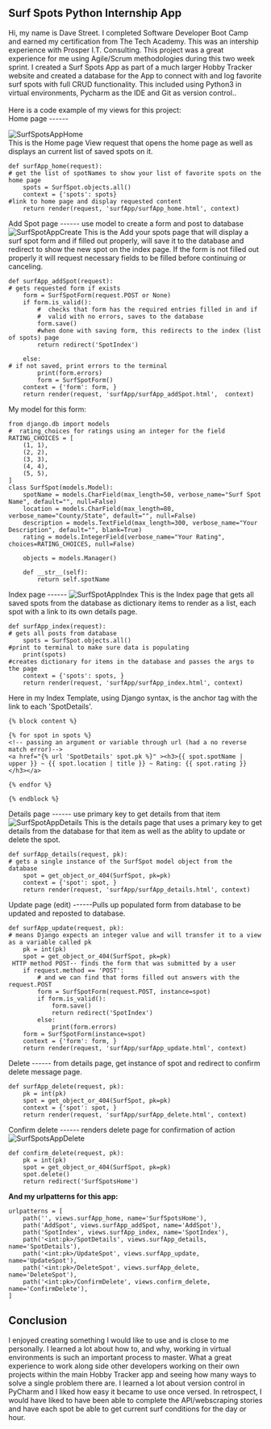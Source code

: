 
<h2>Surf Spots Python Internship App</h2>
  Hi, my name is Dave Street. I completed Software Developer Boot Camp and earned my certification from The Tech Academy. This was an intership experience  with Prosper I.T. Consulting. This project was a great experience for me using Agile/Scrum methodologies during this two week sprint. I created a Surf Spots  App as part of a much larger Hobby Tracker website and created a database for the App to connect with and log favorite surf spots with full CRUD functionality.
This included using Python3 in virtual environments, Pycharm as the IDE and Git as version control..<br>
<br>
Here is a code example of my views for this project:
<br>
 Home page ------<br>
 
![SurfSpotsAppHome](https://user-images.githubusercontent.com/68976585/103727518-50896a80-4f90-11eb-89ce-df33eeeb3dde.png)
<br>
This is the Home page View request that opens the home page as well as displays an current list of saved spots on it. 
```
def surfApp_home(request):
# get the list of spotNames to show your list of favorite spots on the home page
    spots = SurfSpot.objects.all()
    context = {'spots': spots}
#link to home page and display requested content
    return render(request, 'surfApp/surfApp_home.html', context)
```    
 Add Spot page ------ use model to create a form and post to database
 ![SurfSpotAppCreate](https://user-images.githubusercontent.com/68976585/103727616-8e868e80-4f90-11eb-91bc-8ca284f71b18.png)
 This is the Add your spots page that will display a surf spot form and if filled out properly, will save it to the database 
 and redirect to show the new spot on the index page. If the form is not filled out properly it will request necessary fields 
 to be filled before continuing or canceling.
 
```
def surfApp_addSpot(request):
# gets requested form if exists
    form = SurfSpotForm(request.POST or None)
    if form.is_valid():
        #  checks that form has the required entries filled in and if
        #  valid with no errors, saves to the database
        form.save()
        #when done with saving form, this redirects to the index (list of spots) page
        return redirect('SpotIndex')

    else:
# if not saved, print errors to the terminal
        print(form.errors)
        form = SurfSpotForm()
    context = {'form': form, }
    return render(request, 'surfApp/surfApp_addSpot.html',  context)
```
My model for this form:

```
from django.db import models
#  rating_choices for ratings using an integer for the field
RATING_CHOICES = [
    (1, 1),
    (2, 2),
    (3, 3),
    (4, 4),
    (5, 5),
]
class SurfSpot(models.Model):
    spotName = models.CharField(max_length=50, verbose_name="Surf Spot Name", default="", null=False)
    location = models.CharField(max_length=80, verbose_name="County/State", default="", null=False)
    description = models.TextField(max_length=300, verbose_name="Your Description", default="", blank=True)
    rating = models.IntegerField(verbose_name="Your Rating", choices=RATING_CHOICES, null=False)

    objects = models.Manager()

    def __str__(self):
        return self.spotName
```
 Index page ------ 
 ![SurfSpotAppIndex](https://user-images.githubusercontent.com/68976585/103727699-c1308700-4f90-11eb-89da-e3565d74c35f.png)
This is the Index page that gets all saved spots from the database as dictionary items to render as a list, 
each spot with a link to its own details page. 
```
def surfApp_index(request):
# gets all posts from database
    spots = SurfSpot.objects.all()
#print to terminal to make sure data is populating
    print(spots)
#creates dictionary for items in the database and passes the args to the page
    context = {'spots': spots, }
    return render(request, 'surfApp/surfApp_index.html', context)
```
Here in my Index Template, using Django syntax, is the anchor tag with the link to each 'SpotDetails'.
```
{% block content %}

{% for spot in spots %}
<!-- passing an argument or variable through url (had a no reverse match error)-->
<a href="{% url 'SpotDetails' spot.pk %}" ><h3>{{ spot.spotName | upper }} ~ {{ spot.location | title }} ~ Rating: {{ spot.rating }}</h3></a>

{% endfor %}

{% endblock %}
```
  Details page ------ use primary key to get details from that item
  ![SurfSpotAppDetails](https://user-images.githubusercontent.com/68976585/103727727-d5748400-4f90-11eb-8a85-52037cb052d5.png)
This is the details page that uses a primary key to get details from the database for that item as well as the ablity to update or delete the spot.
```
def surfApp_details(request, pk):
# gets a single instance of the SurfSpot model object from the database
    spot = get_object_or_404(SurfSpot, pk=pk)
    context = {'spot': spot, }
    return render(request, 'surfApp/surfApp_details.html', context)
```
 Update page (edit) ------Pulls up populated form from database to be updated and reposted to database.
```
def surfApp_update(request, pk):
# means Django expects an integer value and will transfer it to a view as a variable called pk
    pk = int(pk)
    spot = get_object_or_404(SurfSpot, pk=pk)
 HTTP method POST-- finds the form that was submitted by a user
    if request.method == 'POST':
        # and we can find that forms filled out answers with the request.POST
        form = SurfSpotForm(request.POST, instance=spot)
        if form.is_valid():
            form.save()
            return redirect('SpotIndex')
        else:
            print(form.errors)
    form = SurfSpotForm(instance=spot)
    context = {'form': form, }
    return render(request, 'surfApp/surfApp_update.html', context)
```
 Delete ------ from details page, get instance of spot and redirect to confirm delete message page.
```
def surfApp_delete(request, pk):
    pk = int(pk)
    spot = get_object_or_404(SurfSpot, pk=pk)
    context = {'spot': spot, }
    return render(request, 'surfApp/surfApp_delete.html', context)
```
 Confirm delete ------ renders delete page for confirmation of action
 ![SurfSpotsAppDelete](https://user-images.githubusercontent.com/68976585/103727794-0b196d00-4f91-11eb-8b98-6f1a1667c5f8.png)
```
def confirm_delete(request, pk):
    pk = int(pk)
    spot = get_object_or_404(SurfSpot, pk=pk)
    spot.delete()
    return redirect('SurfSpotsHome')
```
<strong>And my urlpatterns for this app:</strong>
```
urlpatterns = [
    path('', views.surfApp_home, name='SurfSpotsHome'),
    path('AddSpot', views.surfApp_addSpot, name='AddSpot'),
    path('SpotIndex', views.surfApp_index, name='SpotIndex'),
    path('<int:pk>/SpotDetails', views.surfApp_details, name='SpotDetails'),
    path('<int:pk>/UpdateSpot', views.surfApp_update, name='UpdateSpot'),
    path('<int:pk>/DeleteSpot', views.surfApp_delete, name='DeleteSpot'),
    path('<int:pk>/ConfirmDelete', views.confirm_delete, name='ConfirmDelete'),
]
```
<h2>Conclusion</h2>
I enjoyed creating something I would like to use and is close to me personally. I learned a lot about how to, and why, working in virtual environments is such an important process to master. What a great experience to work along side other developers working on their own projects within the main Hobby Tracker app and seeing how many ways to solve a single problem there are. I learned a lot about version control in PyCharm and I liked how easy it became to use once versed. In retrospect, I would have liked to have been able to complete the API/webscraping stories and have each spot be able to get current surf conditions for the day or hour. 
